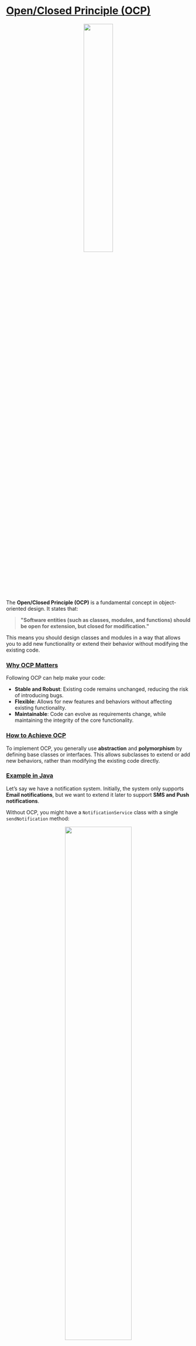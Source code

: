 # [Open/Closed Principle (OCP)](#open-closed-principle-ocp)

<p align="center" >
 <img src="./images/ocp.png" width="40%" >
</p>

The **Open/Closed Principle (OCP)** is a fundamental concept in object-oriented design. It states that:

> **"Software entities (such as classes, modules, and functions) should be open for extension, but closed for modification."**

This means you should design classes and modules in a way that allows you to add new functionality or extend their behavior without modifying the existing code. 

### [Why OCP Matters](#why-ocp-matters)

Following OCP can help make your code:
- **Stable and Robust**: Existing code remains unchanged, reducing the risk of introducing bugs.
- **Flexible**: Allows for new features and behaviors without affecting existing functionality.
- **Maintainable**: Code can evolve as requirements change, while maintaining the integrity of the core functionality.

### [How to Achieve OCP](#how-to-achieve-ocp)
To implement OCP, you generally use **abstraction** and **polymorphism** by defining base classes or interfaces. This allows subclasses to extend or add new behaviors, rather than modifying the existing code directly.

### [Example in Java](#example-in-java)
Let’s say we have a notification system. Initially, the system only supports **Email notifications**, but we want to extend it later to support **SMS and Push notifications**.

Without OCP, you might have a `NotificationService` class with a single `sendNotification` method:

<p align="center" >
 <img src="./images/without-ocp.png" width="60%" >
</p>


In this design, adding a new notification type requires modifying `NotificationService`, breaking the OCP.

#### [Refactoring with OCP](#refactoring-with-ocp)
Instead, we can create an interface `Notification` and then define different classes for each type of notification. This way, `NotificationService` is **closed for modification** but **open for extension** when adding new notification types.

<p align="center" >
 <img src="./images/with-ocp1.png" width="60%" >
</p>


Now, the `NotificationService` only depends on the `Notification` interface:

<p align="center" >
 <img src="./images/with-ocp2.png" width="60%" >
</p>

#### Adding New Notification Types
If you want to add a new notification type, such as **SlackNotification**, you simply create a new class implementing `Notification` without altering `NotificationService`.

<p align="center" >
 <img src="./images/with-ocp3.png" width="60%" >
</p>

### [Benefits of This Approach](#benefits-of-this-approach)
1. **OCP Compliance**: We extended functionality without modifying existing code.
2. **Easily Scalable**: New notification types can be added as separate classes, keeping the main service stable.
3. **Loose Coupling**: The `NotificationService` class depends on the interface `Notification`, not on concrete implementations. This improves flexibility and makes the code easier to test and maintain. 

By following the Open/Closed Principle, you can make your code more adaptable to changing requirements and ensure it’s future-proof.

<hr>

